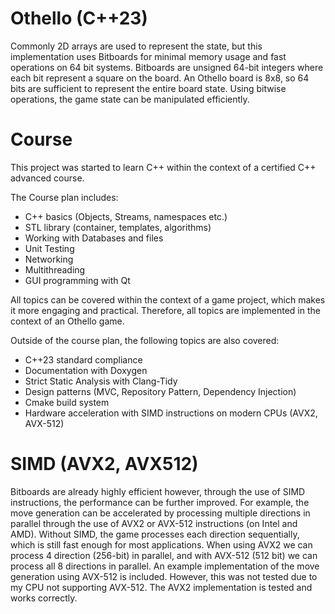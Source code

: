 # Othello (C++23)
Commonly 2D arrays are used to represent the state, but this implementation uses Bitboards for minimal memory usage and fast operations on 64 bit systems.
Bitboards are unsigned 64-bit integers where each bit represent a square on the board. An Othello board is 8x8, so 64 bits are sufficient to represent the entire board state.
Using bitwise operations, the game state can be manipulated efficiently.

# Course
This project was started to learn C++ within the context of a certified C++ advanced course.

The Course plan includes:
- C++ basics (Objects, Streams, namespaces etc.)
- STL library (container, templates, algorithms)
- Working with Databases and files
- Unit Testing
- Networking
- Multithreading
- GUI programming with Qt

All topics can be covered within the context of a game project, which makes it more engaging and practical. Therefore, all topics are implemented in the context of an Othello game.

Outside of the course plan, the following topics are also covered:
- C++23 standard compliance
- Documentation with Doxygen
- Strict Static Analysis with Clang-Tidy
- Design patterns (MVC, Repository Pattern, Dependency Injection)
- Cmake build system
- Hardware acceleration with SIMD instructions on modern CPUs (AVX2, AVX-512)

# SIMD (AVX2, AVX512)
Bitboards are already highly efficient however, through the use of SIMD instructions, the performance can be further improved.
For example, the move generation can be accelerated by processing multiple directions in parallel through the use of AVX2 or AVX-512 instructions (on Intel and AMD). 
Without SIMD, the game processes each direction sequentially, which is still fast enough for most applications. When using AVX2 we can process 4 direction (256-bit) in parallel, and with AVX-512 (512 bit) we can process all 8 directions in parallel.
An example implementation of the move generation using AVX-512 is included. However, this was not tested due to my CPU not supporting AVX-512. The AVX2 implementation is tested and works correctly.






